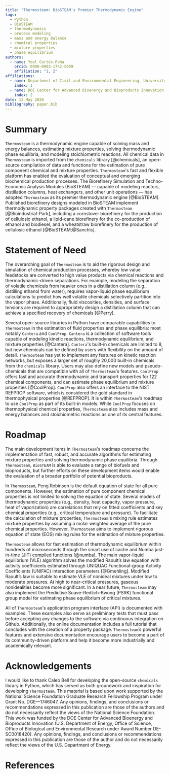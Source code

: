 ```yaml
---
title: "Thermosteam: BioSTEAM's Premier Thermodynamic Engine"
tags:
  - Python
  - BioSTEAM
  - thermodynamics
  - process modeling
  - mass and energy balance
  - chemical properties
  - mixture properties
  - phase equilibrium
authors:
  - name: Yoel Cortés-Peña
    orcid: 0000-0003-1742-5059
    affiliation: "1, 2"
affiliations:
  - name: Department of Civil and Environmental Engineering, University of Illinois at Urbana-Champaign
    index: 1
  - name: DOE Center for Advanced Bioenergy and Bioproducts Innovation (CABBI)
    index: 2
date: 12 May 2020
bibliography: paper.bib
---
```


# Summary

`Thermosteam` is a thermodynamic engine capable of solving mass and 
energy balances, estimating mixture properties, solving thermodynamic phase 
equilibria, and modeling stoichiometric reactions. All chemical data in 
`Thermosteam` is imported from the `chemicals` library [@chemicals], an 
open-source compilation of data and functions for the estimation of pure 
component chemical and mixture properties. `Thermosteam`'s fast and flexible
platform has enabled the evaluation of conceptual and emerging biochemical production
processes. The Biorefinery Simulation and Techno-Economic Analysis Modules 
(BioSTEAM) — capable of modeling reactors, distillation columns, heat exchangers, 
and other unit operations — has adopted `Thermosteam` as its premier 
thermodynamic engine [@BioSTEAM]. Published biorefinery designs modeled in 
BioSTEAM implement thermodynamic property packages created with `Thermosteam` 
[@Bioindustrial-Park], including a cornstover biorefinery for the production of 
cellulosic ethanol, a lipid-cane biorefinery for the co-production of ethanol 
and biodiesel, and a wheatstraw biorefinery for the production of cellulosic 
ethanol [@BioSTEAM;@Sanchis].

# Statement of Need

The overarching goal of `Thermosteam` is to aid the rigorous design and 
simulation of chemical production processes, whereby low value feedstocks are
converted to high value products via chemical reactions and thermodynamic-driven
separations. For example, modeling the separation of volatile chemicals from 
heavier ones in a distillation column (e.g., distilling ethanol from water),
requires vapor-liquid phase equilibrium calculations to predict how well volatile 
chemicals selectively partition into the vapor phase. Additionally, fluid 
viscosities, densities, and surface tensions are required to appropriately design 
a distillation column that can achieve a specified recovery of chemicals 
[@Perry]. 

Several open-source libraries in Python have comparable capabilities to 
`Thermosteam` in the estimation of fluid properties and phase equilibria: most 
notably `Cantera` and `CoolProp`. `Cantera` is a collection of software tools 
capable of modeling kinetic reactions, thermodynamic equilibrium, and mixture 
properties [@Cantera]. `Cantera`'s built-in chemicals are limited to 8, but new
chemicals can be defined by users with flexibility on the amount of detail. 
`Thermosteam` has yet to implement any features on kinetic reaction networks, 
but exposes a larger set of roughly 20,000 built-in chemicals from the `chemicals` 
library. Users may also define new models and pseudo-chemicals that are compatible 
with all of `Thermosteam`'s features. `CoolProp` offers fast and accurate 
thermodynamic and transport properties for 122 chemical components, and can 
estimate phase equilibrium and mixture properties [@CoolProp]. `CoolProp` 
also offers an interface to the NIST REFPROP software, which is considered the 
gold standard in thermophysical properties [@REFPROP]. It is within 
`Thermosteam`'s roadmap to use `CoolProp` as part of its built-in models. 
While `CoolProp` focuses on thermophysical chemical properties, `Thermosteam` 
also includes mass and energy balances and stoichiometric reactions as one of 
its central features.

# Roadmap

The main development  items in `Thermosteam`'s roadmap concerns the implementation
of fast, robust, and accurate algorithms for estimating mixture properties
and solving thermodynamic phase equilibria. Through `Thermosteam`, `BioSTEAM` is
able to evaluate a range of biofuels and bioproducts, but further efforts on these 
development items would enable the evaluation of a broader portfolio of 
potential bioproducts. 

In `Thermosteam`, Peng Robinson is the default equation of state 
for all pure components. However, the estimation of pure component chemical 
properties is not limited to solving the equation of state. Several models 
of thermodynamic properties (e.g., density, heat capacity, vapor pressure, 
heat of vaporization) are correlations that rely on fitted coefficients 
and key chemical properties (e.g., critical temperature and pressure). To 
facilitate the calculation of mixture properties, `Thermosteam`'s 
mixing rule estimates mixture properties by assuming a molar weighted average 
of the pure chemical properties. However, `Thermosteam` aims to implement rigorous 
equation of state (EOS) mixing rules for the estimation of mixture properties.

`Thermosteam` allows for fast estimation of thermodynamic equilibrium within 
hundreds of microseconds through the smart use of cache and Numba just-in-time 
(JIT) compiled functions [@numba]. The main vapor-liquid equilibrium (VLE) 
algorithm solves the modified Raoult’s law equation with activity coefficients
estimated through UNIQUAC Functional-group Activity Coefficients (UNIFAC) 
interaction parameters [@Gmehling]. Modified Raoult’s law is suitable to 
estimate VLE of nonideal mixtures under low to moderate pressures. At high to 
near-critical pressures, gaseous nonidealities become more significant. In a 
near future, `Thermosteam` may also implement the Predictive Soave–Redlich–Kwong
(PSRK) functional group model for estimating phase equilibrium of critical
mixtures. 

All of `Thermosteam`'s application program interface (API) is documented with 
examples. These examples also serve as preliminary tests that must pass before
accepting any changes to the software via continuous integration on Github.
Additionally, the online documentation includes a full tutorial that concludes 
with the creation of a property package. `Thermosteam`’s powerful features 
and extensive documentation encourage users to become a part of its
community-driven platform and help it become more industrially and academically 
relevant. 

# Acknowledgements

I would like to thank Caleb Bell for developing the open-source `chemicals` library
in Python, which has served as both groundwork and inspiration for developing `Thermosteam`. 
This material is based upon work supported by the National Science Foundation Graduate
Research Fellowship Program under Grant No. DGE—1746047. Any opinions, findings,
and conclusions or recommendations expressed in this publication are those of 
the authors and do not necessarily reflect the views of the National Science
Foundation. This work was funded by the DOE Center for Advanced Bioenergy and 
Bioproducts Innovation (U.S. Department of Energy, Office of Science, Office of 
Biological and Environmental Research under Award Number DE-SC0018420). Any 
opinions, findings, and conclusions or recommendations expressed in this 
publication are those of the author and do not necessarily reflect the views of
the U.S. Department of Energy.

# References